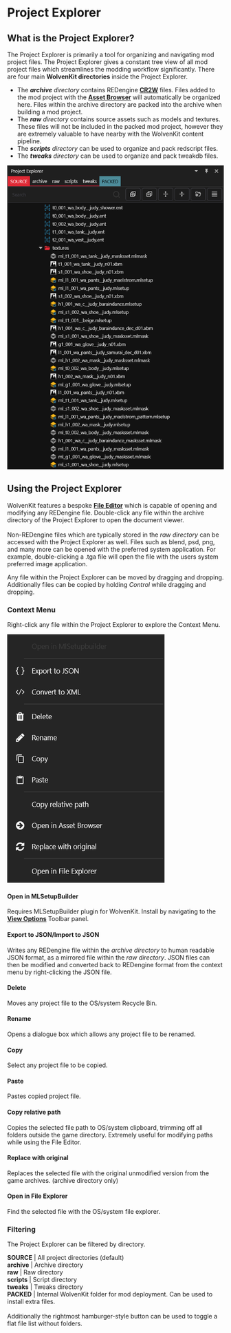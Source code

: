 # Project Explorer

## What is the Project Explorer?

The Project Explorer is primarily a tool for organizing and navigating mod project files. The Project Explorer gives a constant tree view of all mod project files which streamlines the modding workflow significantly. There are four main **WolvenKit directories** inside the Project Explorer.&#x20;

* The _**archive** directory_ contains REDengine [**CR2W**](../../help/glossary.md#cr-2-w) files. Files added to the mod project with the [**Asset Browser**](asset-browser.md) will automatically be organized here. Files within the archive directory are packed into the archive when building a mod project.
* The _**raw** directory_ contains source assets such as models and textures. These files will not be included in the packed mod project, however they are extremely valuable to have nearby with the WolvenKit content pipeline.
* The _**scripts** directory_ can be used to organize and pack redscript files.
* The _**tweaks** directory_ can be used to organize and pack tweakdb files.

![](<../../.gitbook/assets/8.5.3 ProjectExplorer generic.png>)

## Using the Project Explorer

WolvenKit features a bespoke [**File Editor**](file-editor.md) which is capable of opening and modifying any REDengine file. Double-click any file within the archive directory of the Project Explorer to open the document viewer.\
\
Non-REDengine files which are typically stored in the _raw directory_ can be accessed with the Project Explorer as well. Files such as blend, psd, png, and many more can be opened with the preferred system application. For example, double-clicking a .tga file will open the file with the users system preferred image application.

Any file within the Project Explorer can be moved by dragging and dropping. Additionally files can be copied by holding _Control_ while dragging and dropping.

### Context Menu

Right-click any file within the Project Explorer to explore the Context Menu.

![](<../../.gitbook/assets/8.5.3 ProjectExplorer ContextMenu.png>)

#### Open in MLSetupBuilder

Requires MLSetupBuilder plugin for WolvenKit. Install by navigating to the [**View Options**](broken-reference) Toolbar panel.

#### Export to JSON/Import to JSON

Writes any REDengine file within the _archive directory_ to human readable JSON format, as a mirrored file within the _raw directory_. JSON files can then be modified and converted back to REDengine format from the context menu by right-clicking the JSON file.

#### Delete

Moves any project file to the OS/system Recycle Bin.

#### Rename

Opens a dialogue box which allows any project file to be renamed.

#### Copy

Select any project file to be copied.

#### Paste

Pastes copied project file.

#### Copy relative path

Copies the selected file path to OS/system clipboard, trimming off all folders outside the game directory. Extremely useful for modifying paths while using the File Editor.&#x20;

#### Replace with original

Replaces the selected file with the original unmodified version from the game archives. (archive directory only)

#### Open in File Explorer

Find the selected file with the OS/system file explorer.

### Filtering

The Project Explorer can be filtered by directory.

**SOURCE** |  All project directories (default)\
&#x20;   **archive**  |  Archive directory\
&#x20;   **raw** |  Raw directory\
&#x20;  **scripts** |  Script directory\
&#x20;   **tweaks**  |  Tweaks directory\
**PACKED**  |  Internal WolvenKit folder for mod deployment. Can be used to install extra files.\
\
Additionally the rightmost hamburger-style button can be used to toggle a flat file list without folders.
